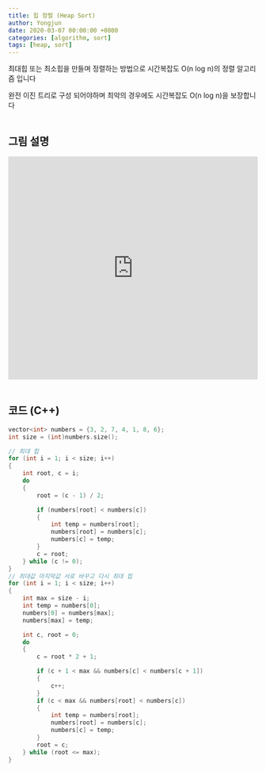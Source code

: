 ```yaml
---
title: 힙 정렬 (Heap Sort)
author: Yongjun
date: 2020-03-07 00:00:00 +0800
categories: [algorithm, sort]
tags: [heap, sort]
---
```


최대힙 또는 최소힙을 만들며 정렬하는 방법으로 시간복잡도 O(n log n)의 정렬 알고리즘 입니다  

완전 이진 트리로 구성 되어야하며 최악의 경우에도 시간복잡도 O(n log n)을 보장합니다  
<br>

## 그림 설명 
<style>
.responsive-wrap iframe{ max-width: 100%;}
</style>
<div class="responsive-wrap">
<iframe src="https://docs.google.com/presentation/d/e/2PACX-1vQQMmF20_L1Wt5am-yWlQVk8UrXMaFcnAs8ehxaXqjECSErkhnG0kd0kSd5HBiF7x49BS7pSmpX7kJ1/embed?start=false&loop=false&delayms=3000" frameborder="0" width="750" height="450" allowfullscreen="true" mozallowfullscreen="true" webkitallowfullscreen="true">
</iframe>
</div>
<br>

## 코드 (C++)
```c++
vector<int> numbers = {3, 2, 7, 4, 1, 8, 6};
int size = (int)numbers.size();

// 최대 힙
for (int i = 1; i < size; i++)
{
    int root, c = i;
    do
    {
        root = (c - 1) / 2;

        if (numbers[root] < numbers[c])
        {
            int temp = numbers[root];
            numbers[root] = numbers[c];
            numbers[c] = temp;
        }
        c = root;
    } while (c != 0);
}
// 최대값 마지막값 서로 바꾸고 다시 최대 힙
for (int i = 1; i < size; i++)
{
    int max = size - i;
    int temp = numbers[0];
    numbers[0] = numbers[max];
    numbers[max] = temp;

    int c, root = 0;
    do
    {
        c = root * 2 + 1;

        if (c + 1 < max && numbers[c] < numbers[c + 1])
        {
            c++;
        }
        if (c < max && numbers[root] < numbers[c])
        {
            int temp = numbers[root];
            numbers[root] = numbers[c];
            numbers[c] = temp;
        }
        root = c;
    } while (root <= max);
}
```

